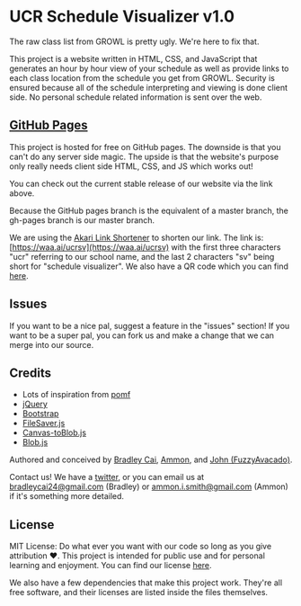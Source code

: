 UCR Schedule Visualizer v1.0
=======================

The raw class list from GROWL is pretty ugly. We're here to fix that.

This project is a website written in HTML, CSS, and JavaScript that generates an
hour by hour view of your schedule as well as provide links to each class location
from the schedule you get from GROWL. Security is ensured because all of the schedule
interpreting and viewing is done client side. No personal schedule related information is sent over the web.

[GitHub Pages](http://bradleycai.github.io/ucr-schedule-visualizer/)
--------------------------------------------------------

This project is hosted for free on GitHub pages. The downside is that you can't do any
server side magic. The upside is that the website's purpose only really needs client
side HTML, CSS, and JS which works out!

You can check out the current stable release of our website via the link above.

Because the GitHub pages branch is the equivalent of a master branch, the gh-pages
branch is our master branch.

We are using the [Akari Link Shortener](https://waa.ai/) to shorten our link. The link is: [https://waa.ai/ucrsv](https://waa.ai/ucrsv) with the
first three characters "ucr" referring to our school name, and the last 2 characters "sv" being short for "schedule visualizer". We also have a QR code
which you can find [here](http://bradleycai.github.io/ucr-schedule-visualizer/img/WAAAI-QR.png).

Issues
------

If you want to be a nice pal, suggest a feature in the "issues" section! If you want to be a super pal, you can fork us and make a change that we can merge into our source.

Credits
-------

<ul>
  <li>Lots of inspiration from <a href="https://github.com/nokonoko/Pomf">pomf</a></li>
  <li><a href="https://jquery.com/">jQuery</a></li>
  <li><a href="http://getbootstrap.com/">Bootstrap</a></li>
  <li><a href="https://github.com/eligrey/FileSaver.js/">FileSaver.js</a></li>
  <li><a href="https://github.com/eligrey/canvas-toBlob.js">Canvas-toBlob.js</a></li>
  <li><a href="https://github.com/eligrey/Blob.js">Blob.js</a></l>
</ul>

Authored and conceived by [Bradley Cai](https://github.com/BradleyCai), [Ammon](https://github.com/ammongit), and [John (FuzzyAvacado)](https://github.com/fuzzyavacado).

Contact us! We have a [twitter](https://twitter.com/UCR_Visualizer), or you can email us at [bradleycai24@gmail.com](mailto:bradleycai24@gmail.com) (Bradley) or [ammon.i.smith@gmail.com](mailto:ammon.i.smith@gmail.com) (Ammon) if it's something more
detailed.

License
-------

MIT License: Do what ever you want with our code so long as you give attribution :heart:. This project is intended for public use and for personal learning and enjoyment. You can find our license [here](https://github.com/BradleyCai/ucr-schedule-visualizer/blob/gh-pages/LICENSE.md).

We also have a few dependencies that make this project work. They're all free software,
and their licenses are listed inside the files themselves.
